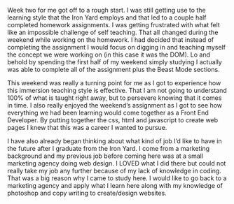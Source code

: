 Week two for me got off to a rough start. I was still getting use to the learning style that the Iron Yard employs and that led to a couple half completed homework assignments. I was getting frustrated with what felt like an impossible challenge of self teaching. That all changed during the weekend while working on the homework. I had decided that instead of completing the assignment I would focus on digging in and teaching myself the concept we were working on (in this case it was the DOM). Lo and behold by spending the first half of my weekend simply studying I actually was able to complete all of the assignment plus the Beast Mode sections.

This weekend was really a turning point for me as I got to experience how this immersion teaching style is effective. That I am not going to understand 100% of what is taught right away, but to persevere knowing that it comes in time. I also really enjoyed the weekend’s assignment as I got to see how everything we had been learning would come together as a Front End Developer. By putting together the css, html and javascript to create web pages I knew that this was a career I wanted to pursue.

I have also already began thinking about what kind of job I’d like to have in the future after I graduate from the Iron Yard. I come from a marketing background and my previous job before coming here was at a small marketing agency doing web design. I LOVED what I did there but could not really take my job any further because of my lack of knowledge in coding. That was a big reason why I came to study here. I would like to go back to a marketing agency and apply what I learn here along with my knowledge of photoshop and copy writing to create/design websites.
